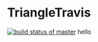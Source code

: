 # TriangleTravis

[![build status of master](https://travis-ci.org/ProfK567/TriangleTravis.svg?branch=master)](https://travis-ci.org/ProfK567/TriangleTravis)
hello
